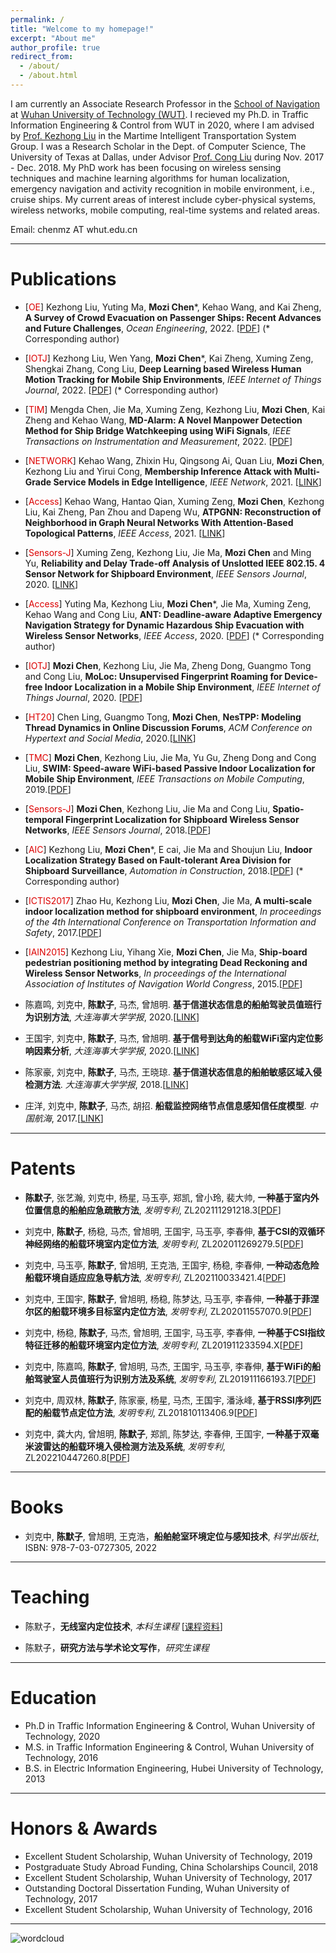 ```yaml
---
permalink: /
title: "Welcome to my homepage!"
excerpt: "About me"
author_profile: true
redirect_from: 
  - /about/
  - /about.html
---
```



I am currently an Associate Research Professor in the [School of Navigation](http://sn.whut.edu.cn/) at [Wuhan University of Technology (WUT)](https://www.whut.edu.cn/). I recieved my Ph.D. in Traffic Information Engineering & Control from WUT in 2020, where I am advised by [Prof. Kezhong Liu](http://sn.whut.edu.cn/contents/68/8819.html) in the Martime Intelligent Transportation System Group. I was a Research Scholar in the Dept. of Computer Science, The University of Texas at Dallas, under Advisor [Prof. Cong Liu](https://personal.utdallas.edu/~cxl137330/) during Nov. 2017 - Dec. 2018.
My PhD work has been focusing on wireless sensing techniques and machine learning algorithms for human localization, emergency navigation and activity recognition in mobile environment, i.e., cruise ships.
My current areas of interest include cyber-physical systems, wireless networks, mobile computing, real-time systems and related areas. 

Email: chenmz AT whut.edu.cn


---

# Publications

* [<font color="#dd0000">OE</font>] Kezhong Liu, Yuting Ma, **Mozi Chen**\*, Kehao Wang, and Kai Zheng, **A Survey of Crowd Evacuation on Passenger Ships: Recent Advances and Future Challenges**, *Ocean Engineering*, 2022. [[PDF](https://treegod13.github.io/files/oe_survey.pdf)] (\* Corresponding author) 

* [<font color="#dd0000">IOTJ</font>] Kezhong Liu, Wen Yang, **Mozi Chen**\*, Kai Zheng, Xuming Zeng, Shengkai Zhang, Cong Liu, **Deep Learning based Wireless Human Motion Tracking for Mobile Ship Environments**, *IEEE Internet of Things Journal*, 2022. [[PDF](https://treegod13.github.io/files/crloc.pdf)] (\* Corresponding author) 

* [<font color="#dd0000">TIM</font>] Mengda Chen, Jie Ma, Xuming Zeng, Kezhong Liu, **Mozi Chen**, Kai Zheng and Kehao Wang, **MD-Alarm: A Novel Manpower Detection Method for Ship Bridge Watchkeeping using WiFi Signals**, *IEEE Transactions on Instrumentation and Measurement*, 2022. [[PDF](https://treegod13.github.io/files/MD-Alarm(color).pdf)]

* [<font color="#dd0000">NETWORK</font>] Kehao Wang, Zhixin Hu, Qingsong Ai, Quan Liu, **Mozi Chen**, Kezhong Liu and Yirui Cong, **Membership Inference Attack with Multi-Grade Service Models in Edge Intelligence**, *IEEE Network*, 2021. [[LINK](https://ieeexplore.ieee.org/document/9355044)]

* [<font color="#dd0000">Access</font>] Kehao Wang, Hantao Qian, Xuming Zeng, **Mozi Chen**, Kezhong Liu, Kai Zheng, Pan Zhou and Dapeng Wu, **ATPGNN: Reconstruction of Neighborhood in Graph Neural Networks With Attention-Based Topological Patterns**, *IEEE Access*, 2021. [[LINK](https://ieeexplore.ieee.org/document/9319003/authors#authors)]

* [<font color="#dd0000">Sensors-J</font>] Xuming Zeng, Kezhong Liu, Jie Ma,  **Mozi Chen** and Ming Yu, **Reliability and Delay Trade-off Analysis of Unslotted IEEE 802.15. 4 Sensor Network for Shipboard Environment**, *IEEE Sensors Journal*, 2020. [[LINK](https://ieeexplore.ieee.org/document/9184849/authors#authors)]

* [<font color="#dd0000">Access</font>] Yuting Ma, Kezhong Liu, **Mozi Chen**\*, Jie Ma, Xuming Zeng, Kehao Wang and Cong Liu, **ANT: Deadline-aware Adaptive Emergency Navigation Strategy for Dynamic Hazardous Ship Evacuation with Wireless Sensor Networks**, *IEEE Access*, 2020. [[PDF](https://treegod13.github.io/files/ant.pdf)] (\* Corresponding author) 

* [<font color="#dd0000">IOTJ</font>] **Mozi Chen**, Kezhong Liu, Jie Ma, Zheng Dong, Guangmo Tong and Cong Liu, **MoLoc: Unsupervised Fingerprint Roaming for Device-free Indoor Localization in a Mobile Ship Environment**, *IEEE Internet of Things Journal*, 2020. [[PDF](https://treegod13.github.io/files/moloc.pdf)]

* [<font color="#dd0000">HT20</font>] Chen Ling, Guangmo Tong, **Mozi Chen**, **NesTPP: Modeling Thread Dynamics in Online Discussion Forums**, *ACM Conference on Hypertext and Social Media*, 2020.[[LINK](https://arxiv.org/abs/2003.06051)]

* [<font color="#dd0000">TMC</font>] **Mozi Chen**, Kezhong Liu, Jie Ma, Yu Gu, Zheng Dong and Cong Liu, **SWIM: Speed-aware WiFi-based Passive Indoor Localization for Mobile Ship Environment**, *IEEE Transactions on Mobile Computing*, 2019.[[PDF](https://treegod13.github.io/files/TMC_SWIM1.pdf)]

* [<font color="#dd0000">Sensors-J</font>] **Mozi Chen**, Kezhong Liu, Jie Ma and Cong Liu, **Spatio-temporal Fingerprint Localization for Shipboard Wireless Sensor Networks**, *IEEE Sensors Journal*, 2018.[[PDF](https://treegod13.github.io/files/Sensors_STF.pdf)]

* [<font color="#dd0000">AIC</font>] Kezhong Liu, **Mozi Chen**\*, E cai, Jie Ma and Shoujun Liu, **Indoor Localization Strategy Based on Fault-tolerant Area Division for Shipboard Surveillance**, *Automation in Construction*, 2018.[[PDF](https://treegod13.github.io/files/AoC_2018.pdf)] (\* Corresponding author)

* [<font color="#dd0000">ICTIS2017</font>] Zhao Hu, Kezhong Liu, **Mozi Chen**, Jie Ma, **A multi-scale indoor localization method for shipboard environment**, *In proceedings of the 4th International Conference on Transportation Information and Safety*, 2017.[[PDF](https://treegod13.github.io/files/ITS_2017.pdf)]

* [<font color="#dd0000">IAIN2015</font>] Kezhong Liu, Yihang Xie, **Mozi Chen**, Jie Ma, **Ship-board pedestrian positioning method by integrating Dead Reckoning and Wireless Sensor Networks**, *In proceedings of the International Association of Institutes of Navigation World Congress*, 2015.[[PDF](https://treegod13.github.io/files/IAIN2015.pdf)]

* 陈嘉鸣, 刘克中, **陈默子**, 马杰, 曾旭明. **基于信道状态信息的船舶驾驶员值班行为识别方法**, *大连海事大学学报*, 2020.[[LINK](https://kns.cnki.net/kcms/detail/detail.aspx?dbcode=CJFD&dbname=CJFDAUTO&filename=DLHS202003009&v=zx5j41gFa1G5%25mmd2BbRSf7TtO3M9IJhtWHgLjxdqmoLA6PhMycbHC4pHpb%25mmd2BQpu6qYBJs)]

* 王国宇, 刘克中, **陈默子**, 马杰, 曾旭明. **基于信号到达角的船载WiFi室内定位影响因素分析**, *大连海事大学学报*, 2020.[[LINK](https://kns.cnki.net/kcms/detail/detail.aspx?dbcode=CAPJ&dbname=CAPJLAST&filename=DLHS20200811000&v=zx5j41gFa1GFp9p0HYqQqm9QoNfeZjQYyGav1pZDP7ZZcwH327RwCwh5MJRFh%25mmd2BEp)]

* 陈家豪, 刘克中, **陈默子**, 马杰, 王晓琼. **基于信道状态信息的船舶敏感区域入侵检测方法**. *大连海事大学学报*, 2018.[[LINK](https://kns.cnki.net/KCMS/detail/detail.aspx?dbcode=CJFQ&dbname=CJFDLAST2019&filename=DLHS201901011&uid=WEEvREcwSlJHSldRa1FhdXNXaEhoRGE5cVFWWVpRSW1hQnNFdmFKcGVwcz0=$9A4hF_YAuvQ5obgVAqNKPCYcEjKensW4IQMovwHtwkF4VYPoHbKxJw!!&v=MTY3ODllWnFGeUhuVWJ6SUlTSERmYkc0SDlqTXJvOUVaWVI4ZVgxTHV4WVM3RGgxVDNxVHJXTTFGckNVUkxPZVo=)]

* 庄洋, 刘克中, **陈默子**, 马杰, 胡招. **船载监控网络节点信息感知信任度模型**. *中国航海*, 2017.[[LINK](https://kns.cnki.net/KCMS/detail/detail.aspx?dbcode=CJFQ&dbname=CJFDLAST2017&filename=ZGHH201703010&uid=WEEvREcwSlJHSldRa1FhdXNXaEhoRGE5cVFWWVpRSW1hQnNFdmFKcGVwcz0=$9A4hF_YAuvQ5obgVAqNKPCYcEjKensW4IQMovwHtwkF4VYPoHbKxJw!!&v=MjQ3NzRIblZMM0lQeXJEWnJHNEg5Yk1ySTlFWklSOGVYMUx1eFlTN0RoMVQzcVRyV00xRnJDVVJMT2VaZVpxRnk=)]

---

# Patents

* **陈默子**, 张艺瀚, 刘克中, 杨星, 马玉亭, 郑凯, 曾小玲, 裴大帅, **一种基于室内外位置信息的船舶应急疏散方法**, *发明专利*, ZL202111291218.3[[PDF](https://treegod13.github.io/files/patent5.pdf)]

* 刘克中, **陈默子**, 杨稳, 马杰, 曾旭明, 王国宇, 马玉亭, 李春伸, **基于CSI的双循环神经网络的船载环境室内定位方法**, *发明专利*, ZL202011269279.5[[PDF](https://treegod13.github.io/files/patent7.pdf)]

* 刘克中, 马玉亭, **陈默子**, 曾旭明, 王克浩, 王国宇, 杨稳, 李春伸, **一种动态危险船载环境自适应应急导航方法**, *发明专利*, ZL202110033421.4[[PDF](https://treegod13.github.io/files/patent6.pdf)]

* 刘克中, 王国宇, **陈默子**, 曾旭明, 杨稳, 陈梦达, 马玉亭, 李春伸, **一种基于菲涅尔区的船载环境多目标室内定位方法**, *发明专利*, ZL202011557070.9[[PDF](https://treegod13.github.io/files/patent4.pdf)]

* 刘克中, 杨稳, **陈默子**, 马杰, 曾旭明, 王国宇, 马玉亭, 李春伸, **一种基于CSI指纹特征迁移的船载环境室内定位方法**, *发明专利*, ZL201911233594.X[[PDF](https://treegod13.github.io/files/patent1.pdf)] 

* 刘克中, 陈嘉鸣, **陈默子**, 曾旭明, 马杰, 王国宇, 马玉亭, 李春伸, **基于WiFi的船舶驾驶室人员值班行为识别方法及系统**, *发明专利*, ZL201911166193.7[[PDF](https://treegod13.github.io/files/patent2.pdf)]

* 刘克中, 周双林, **陈默子**, 陈家豪, 杨星, 马杰, 王国宇, 潘泳峰, **基于RSSI序列匹配的船载节点定位方法**, *发明专利*, ZL201810113406.9[[PDF](https://treegod13.github.io/files/patent3.pdf)]

* 刘克中, 龚大内, 曾旭明, **陈默子**, 郑凯, 陈梦达, 李春伸, 王国宇, **一种基于双毫米波雷达的船载环境入侵检测方法及系统**, *发明专利*, ZL202210447260.8[[PDF](https://treegod13.github.io/files/patent8.pdf)]

---

<!--# Patents Applied in China-->
<!--* Kezhong Liu, Jiahao Chen, **Mozi Chen**, Shuanglin Zhou, Xing Yang, Jie Ma and Guoyu Wang, **A Novel Intrusion Detection Method and Device For Ship Sensitive Area Based on Wireless Perception techniques**, Invention Patent, No. 201810110468.4-->

# Books

* 刘克中, **陈默子**, 曾旭明, 王克浩，**船舶舱室环境定位与感知技术**, *科学出版社*, ISBN: 978-7-03-0727305, 2022

---

# Teaching

* 陈默子，**无线室内定位技术**, *本科生课程* [[课程资料](https://mozi-chen.gitbook.io/indoor-localization/)]

* 陈默子，**研究方法与学术论文写作**，*研究生课程*

---
# Education

* Ph.D in Traffic Information Engineering & Control, Wuhan University of Technology, 2020
* M.S. in Traffic Information Engineering & Control, Wuhan University of Technology, 2016
* B.S. in Electric Information Engineering, Hubei University of Technology, 2013

---
# Honors & Awards

* Excellent Student Scholarship, Wuhan University of Technology, 2019
* Postgraduate Study Abroad Funding, China Scholarships Council, 2018
* Excellent Student Scholarship, Wuhan University of Technology, 2017
* Outstanding Doctoral Dissertation Funding, Wuhan University of Technology, 2017
* Excellent Student Scholarship, Wuhan University of Technology, 2016

---
![wordcloud](https://www.chenmz.live/images/wordcloud.png)
